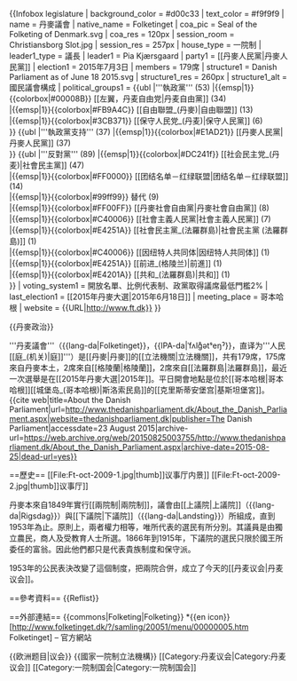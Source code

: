 {{Infobox legislature
 | background_color   = #d00c33
 | text_color         = #f9f9f9
 | name               = 丹麥議會
 | native_name        = Folketinget
 | coa_pic            = Seal of the Folketing of Denmark.svg
 | coa_res            = 120px
 | session_room       = Christiansborg Slot.jpg
 | session_res        = 257px
 | house_type         = 一院制
 | leader1_type       = 議長
 | leader1            = Pia Kjærsgaard
 | party1             = [[丹麥人民黨|丹麥人民黨]]
 | election1          = 2015年7月3日
 | members            = 179席
 | structure1         = Danish Parliament as of June 18 2015.svg
 | structure1_res     = 260px
 | structure1_alt     = 國民議會構成
 | political_groups1  = {{ubl
|'''執政黨''' (53)
|{{emsp|1}}{{colorbox|#00008B}} [[左翼，丹麦自由党|丹麦自由黨]] (34) <br>
|{{emsp|1}}{{colorbox|#FB9A4C}} [[自由聯盟_(丹麥)|自由聯盟]] (13) <br/>
|{{emsp|1}}{{colorbox|#3CB371}} [[保守人民党_(丹麦)|保守人民黨]] (6) <br/>
}}
{{ubl
|'''執政黨支持''' (37)
|{{emsp|1}}{{colorbox|#E1AD21}} [[丹麥人民黨|丹麥人民黨]] (37) <br/>
}}
{{ubl
|'''反對黨''' (89)
|{{emsp|1}}{{colorbox|#DC241f}} [[社会民主党_(丹麦)|社會民主黨]] (47) <br/>
|{{emsp|1}}{{colorbox|#FF0000}} [[团结名单－红绿联盟|团结名单－红绿联盟]] (14) <br/>
|{{emsp|1}}{{colorbox|#99ff99}} 替代 (9) <br/>
|{{emsp|1}}{{colorbox|#FF00FF}} [[丹麥社會自由黨|丹麥社會自由黨]] (8) <br>
|{{emsp|1}}{{colorbox|#C40006}} [[社會主義人民黨|社會主義人民黨]] (7) <br/>
|{{emsp|1}}{{colorbox|#E4251A}} [[社會民主黨_(法羅群島)|社會民主黨 (法羅群島)]] (1) <br/>
|{{emsp|1}}{{colorbox|#C40006}} [[因纽特人共同体|因纽特人共同体]] (1) <br>
|{{emsp|1}}{{colorbox|#E4251A}} [[前进_(格陵兰)|前進]] (1)<br/>
|{{emsp|1}}{{colorbox|#E4201A}} [[共和_(法羅群島)|共和]] (1) <br/>
}}
 | voting_system1     = 開放名單、比例代表制、政黨取得議席最低門檻2%
 | last_election1     = [[2015年丹麥大選|2015年6月18日]]
 | meeting_place      = 哥本哈根
 | website            = {{URL|http://www.ft.dk}}
}}

{{丹麥政治}}

'''丹麦議會'''（{{lang-da|Folketinget}}，{{IPA-da|ˈfʌlɡ̊ətˢeŋˀ}}，直译为'''人民[[庭_(机关)|庭]]'''）是[[丹麥|丹麥]]的[[立法機關|立法機關]]，共有179席，175席來自丹麥本土，2席來自[[格陵蘭|格陵蘭]]，2席來自[[法羅群島|法羅群島]]，最近一次選舉是在[[2015年丹麥大選|2015年]]。平日開會地點是位於[[哥本哈根|哥本哈根]][[城堡岛_(哥本哈根)|斯洛索民島]]的[[克里斯蒂安堡宫|基斯坦堡宮]]。<ref>{{cite web|title=About the Danish Parliament|url=http://www.thedanishparliament.dk/About_the_Danish_Parliament.aspx|website=thedanishparliament.dk|publisher=The Danish Parliament|accessdate=23 August 2015|archive-url=https://web.archive.org/web/20150825003755/http://www.thedanishparliament.dk/About_the_Danish_Parliament.aspx|archive-date=2015-08-25|dead-url=yes}}</ref>

==歷史==
[[File:Ft-oct-2009-1.jpg|thumb]]议事厅内景]]
[[File:Ft-oct-2009-2.jpg|thumb]]议事厅]]

丹麥本來自1849年實行[[兩院制|兩院制]]，議會由[[上議院|上議院]]（{{lang-da|Rigsdag}}）與[[下議院|下議院]]（{{lang-da|Landsting}}）所組成，直到1953年為止。原則上，兩者權力相等，唯所代表的選民有所分別。其議員是由獨立農民，商人及受教育人士所選。1866年到1915年，下議院的選民只限於國王所委任的富翁。因此他們都只是代表貴族制度和保守派。

1953年的公民表決改變了這個制度，把兩院合併，成立了今天的[[丹麦议会|丹麦议会]]。

==參考資料==
{{Reflist}}

==外部連結==
{{commons|Folketing|Folketing}}
*{{en icon}} [http://www.folketinget.dk/?/samling/20051/menu/00000005.htm Folketinget] – 官方網站

{{欧洲题目|议会}}
{{國家一院制立法機構}}
[[Category:丹麦议会|Category:丹麦议会]]
[[Category:一院制国会|Category:一院制国会]]